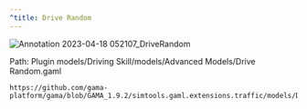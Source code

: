 ```yaml
---
^title: Drive Random
---
```


![Annotation 2023-04-18 052107_DriveRandom](https://user-images.githubusercontent.com/4437331/232663360-ff1f7c47-ceb5-4f22-bbda-20d1077934b4.png)

Path: Plugin models/Driving Skill/models/Advanced Models/Drive Random.gaml

```gaml reference
https://github.com/gama-platform/gama/blob/GAMA_1.9.2/simtools.gaml.extensions.traffic/models/Driving%20Skill/models/Advanced%20models/Drive%20Random.gaml
```